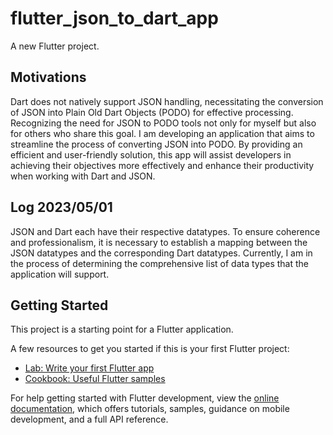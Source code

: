 # flutter_json_to_dart_app

A new Flutter project.

## Motivations

Dart does not natively support JSON handling, necessitating the conversion of
JSON into Plain Old Dart Objects (PODO) for effective processing. Recognizing
the need for JSON to PODO tools not only for myself but also for others who
share this goal. I am developing an application that aims to streamline the
process of converting JSON into PODO. By providing an efficient and
user-friendly solution, this app will assist developers in achieving their
objectives more effectively and enhance their productivity when working with
Dart and JSON.

## Log 2023/05/01

JSON and Dart each have their respective datatypes. To ensure coherence and
professionalism, it is necessary to establish a mapping between the JSON
datatypes and the corresponding Dart datatypes. Currently, I am in the process
of determining the comprehensive list of data types that the application will
support.

## Getting Started

This project is a starting point for a Flutter application.

A few resources to get you started if this is your first Flutter project:

- [Lab: Write your first Flutter
  app](https://docs.flutter.dev/get-started/codelab)
- [Cookbook: Useful Flutter samples](https://docs.flutter.dev/cookbook)

For help getting started with Flutter development, view the [online
documentation](https://docs.flutter.dev/), which offers tutorials, samples,
guidance on mobile development, and a full API reference.

